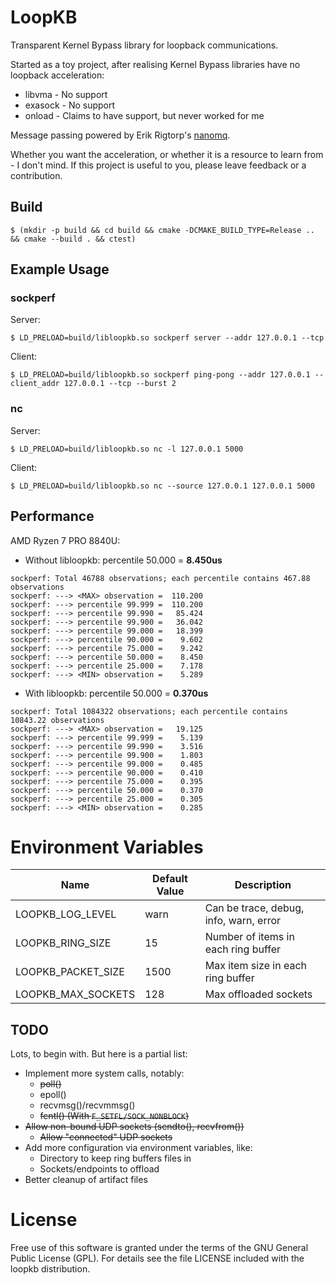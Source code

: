 # LoopKB
Transparent Kernel Bypass library for loopback communications.

Started as a toy project, after realising Kernel Bypass libraries have no loopback acceleration:
 * libvma - No support
 * exasock - No support
 * onload - Claims to have support, but never worked for me

Message passing powered by Erik Rigtorp's [nanomq](https://github.com/rigtorp/nanomq).

Whether you want the acceleration, or whether it is a resource to learn from - I don't mind. If this project is useful to you, please leave feedback
or a contribution.

## Build
```
$ (mkdir -p build && cd build && cmake -DCMAKE_BUILD_TYPE=Release ..  && cmake --build . && ctest)
```

## Example Usage

### sockperf
Server:
```
$ LD_PRELOAD=build/libloopkb.so sockperf server --addr 127.0.0.1 --tcp
```

Client:
```
$ LD_PRELOAD=build/libloopkb.so sockperf ping-pong --addr 127.0.0.1 --client_addr 127.0.0.1 --tcp --burst 2
```

### nc
Server:
```
$ LD_PRELOAD=build/libloopkb.so nc -l 127.0.0.1 5000
```

Client:
```
$ LD_PRELOAD=build/libloopkb.so nc --source 127.0.0.1 127.0.0.1 5000
```

## Performance
AMD Ryzen 7 PRO 8840U:
 * Without libloopkb: percentile 50.000 = **8.450us**
```
sockperf: Total 46788 observations; each percentile contains 467.88 observations
sockperf: ---> <MAX> observation =  110.200
sockperf: ---> percentile 99.999 =  110.200
sockperf: ---> percentile 99.990 =   85.424
sockperf: ---> percentile 99.900 =   36.042
sockperf: ---> percentile 99.000 =   18.399
sockperf: ---> percentile 90.000 =    9.602
sockperf: ---> percentile 75.000 =    9.242
sockperf: ---> percentile 50.000 =    8.450
sockperf: ---> percentile 25.000 =    7.178
sockperf: ---> <MIN> observation =    5.289
```
 * With libloopkb: percentile 50.000 = **0.370us**
```
sockperf: Total 1084322 observations; each percentile contains 10843.22 observations
sockperf: ---> <MAX> observation =   19.125
sockperf: ---> percentile 99.999 =    5.139
sockperf: ---> percentile 99.990 =    3.516
sockperf: ---> percentile 99.900 =    1.803
sockperf: ---> percentile 99.000 =    0.485
sockperf: ---> percentile 90.000 =    0.410
sockperf: ---> percentile 75.000 =    0.395
sockperf: ---> percentile 50.000 =    0.370
sockperf: ---> percentile 25.000 =    0.305
sockperf: ---> <MIN> observation =    0.285
```

# Environment Variables
| Name               | Default Value | Description                                   |
|--------------------|---------------|-----------------------------------------------|
| LOOPKB_LOG_LEVEL   | warn          | Can be trace, debug, info, warn, error        |
| LOOPKB_RING_SIZE   | 15            | Number of items in each ring buffer           |
| LOOPKB_PACKET_SIZE | 1500          | Max item size in each ring buffer             |
| LOOPKB_MAX_SOCKETS | 128           | Max offloaded sockets                         |

## TODO
Lots, to begin with. But here is a partial list:
 * Implement more system calls, notably:
   * ~~poll()~~
   * epoll()
   * recvmsg()/recvmmsg()
   * ~~fcntl() (With `F_SETFL/SOCK_NONBLOCK`)~~
 * ~~Allow non-bound UDP sockets (sendto(), recvfrom())~~
   * ~~Allow "connected" UDP sockets~~
 * Add more configuration via environment variables, like:
   * Directory to keep ring buffers files in
   * Sockets/endpoints to offload
 * Better cleanup of artifact files

# License
Free use of this software is granted under the terms of the GNU General Public License (GPL). For details see the file LICENSE included with the loopkb distribution.
